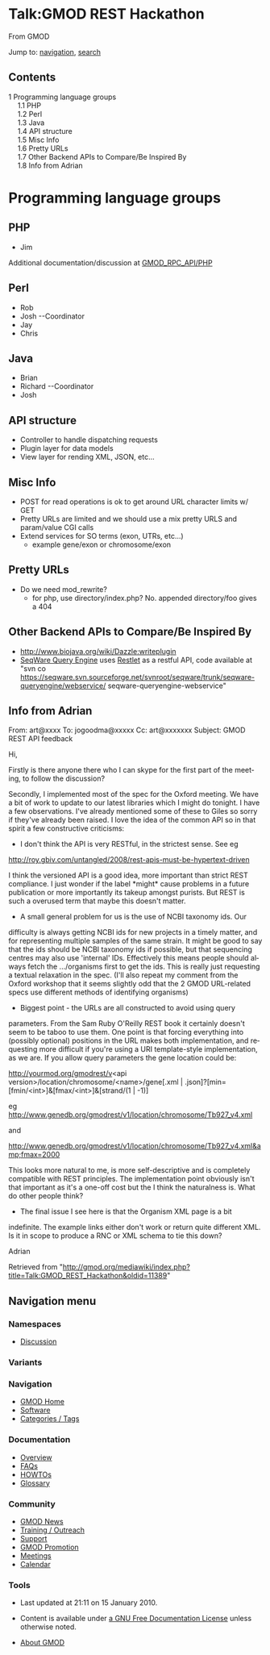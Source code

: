 <div id="mw-page-base" class="noprint">

</div>

<div id="mw-head-base" class="noprint">

</div>

<div id="content" class="mw-body" role="main">

<span id="top"></span>

<div id="mw-js-message" style="display:none;">

</div>



# <span dir="auto">Talk:GMOD REST Hackathon</span>

<div id="bodyContent">

<div id="siteSub">

From GMOD

</div>

<div id="contentSub">

</div>

<div id="jump-to-nav" class="mw-jump">

Jump to: [navigation](#mw-navigation), [search](#p-search)

</div>

<div id="mw-content-text" class="mw-content-ltr" lang="en" dir="ltr">

<div id="toc" class="toc">

<div id="toctitle">

## Contents

</div>

- [<span class="tocnumber">1</span> <span class="toctext">Programming
  language groups</span>](#Programming_language_groups)
  - [<span class="tocnumber">1.1</span>
    <span class="toctext">PHP</span>](#PHP)
  - [<span class="tocnumber">1.2</span>
    <span class="toctext">Perl</span>](#Perl)
  - [<span class="tocnumber">1.3</span>
    <span class="toctext">Java</span>](#Java)
  - [<span class="tocnumber">1.4</span> <span class="toctext">API
    structure</span>](#API_structure)
  - [<span class="tocnumber">1.5</span> <span class="toctext">Misc
    Info</span>](#Misc_Info)
  - [<span class="tocnumber">1.6</span> <span class="toctext">Pretty
    URLs</span>](#Pretty_URLs)
  - [<span class="tocnumber">1.7</span> <span class="toctext">Other
    Backend APIs to Compare/Be Inspired
    By</span>](#Other_Backend_APIs_to_Compare.2FBe_Inspired_By)
  - [<span class="tocnumber">1.8</span> <span class="toctext">Info from
    Adrian</span>](#Info_from_Adrian)

</div>

# <span id="Programming_language_groups" class="mw-headline">Programming language groups</span>

## <span id="PHP" class="mw-headline">PHP</span>

- Jim

Additional documentation/discussion at
[GMOD_RPC_API/PHP](GMOD_RPC_API/PHP "GMOD RPC API/PHP")

## <span id="Perl" class="mw-headline">Perl</span>

- Rob
- Josh --Coordinator
- Jay
- Chris

## <span id="Java" class="mw-headline">Java</span>

- Brian
- Richard --Coordinator
- Josh

## <span id="API_structure" class="mw-headline">API structure</span>

- Controller to handle dispatching requests
- Plugin layer for data models
- View layer for rending XML, JSON, etc...

  

## <span id="Misc_Info" class="mw-headline">Misc Info</span>

- POST for read operations is ok to get around URL character limits w/
  GET
- Pretty URLs are limited and we should use a mix pretty URLS and
  param/value CGI calls
- Extend services for SO terms (exon, UTRs, etc...)
  - example gene/exon or chromosome/exon

## <span id="Pretty_URLs" class="mw-headline">Pretty URLs</span>

- Do we need mod_rewrite?
  - for php, use directory/index.php? No. appended directory/foo gives a
    404

## <span id="Other_Backend_APIs_to_Compare.2FBe_Inspired_By" class="mw-headline">Other Backend APIs to Compare/Be Inspired By</span>

- <a href="http://www.biojava.org/wiki/Dazzle:writeplugin"
  class="external free"
  rel="nofollow">http://www.biojava.org/wiki/Dazzle:writeplugin</a>
- <a href="http://seqware.sf.net" class="external text"
  rel="nofollow">SeqWare Query Engine</a> uses
  <a href="http://www.restlet.org" class="external text"
  rel="nofollow">Restlet</a> as a restful API, code available at "svn co
  <a
  href="https://seqware.svn.sourceforge.net/svnroot/seqware/trunk/seqware-queryengine/webservice/"
  class="external free"
  rel="nofollow">https://seqware.svn.sourceforge.net/svnroot/seqware/trunk/seqware-queryengine/webservice/</a>
  seqware-queryengine-webservice"

## <span id="Info_from_Adrian" class="mw-headline">Info from Adrian</span>

From: art@xxxx To: jogoodma@xxxxx Cc: art@xxxxxxx Subject: GMOD REST API
feedback

Hi,

Firstly is there anyone there who I can skype for the first part of the
meeting, to follow the discussion?

Secondly, I implemented most of the spec for the Oxford meeting. We have
a bit of work to update to our latest libraries which I might do
tonight. I have a few observations. I've already mentioned some of these
to Giles so sorry if they've already been raised. I love the idea of the
common API so in that spirit a few constructive criticisms:

- I don't think the API is very RESTful, in the strictest sense. See eg

<a
href="http://roy.gbiv.com/untangled/2008/rest-apis-must-be-hypertext-driven"
class="external free"
rel="nofollow">http://roy.gbiv.com/untangled/2008/rest-apis-must-be-hypertext-driven</a>

I think the versioned API is a good idea, more important than strict
REST compliance. I just wonder if the label \*might\* cause problems in
a future publication or more importantly its takeup amongst purists. But
REST is such a overused term that maybe this doesn't matter.

  

- A small general problem for us is the use of NCBI taxonomy ids. Our

difficulty is always getting NCBI ids for new projects in a timely
matter, and for representing multiple samples of the same strain. It
might be good to say that the ids should be NCBI taxonomy ids if
possible, but that sequencing centres may also use 'internal' IDs.
Effectively this means people should always fetch the .../organisms
first to get the ids. This is really just requesting a textual
relaxation in the spec. (I'll also repeat my comment from the Oxford
workshop that it seems slightly odd that the 2 GMOD URL-related specs
use different methods of identifying organisms)

  

- Biggest point - the URLs are all constructed to avoid using query

parameters. From the Sam Ruby O'Reilly REST book it certainly doesn't
seem to be taboo to use them. One point is that forcing everything into
(possibly optional) positions in the URL makes both implementation, and
requesting more difficult if you're using a URI template-style
implementation, as we are. If you allow query parameters the gene
location could be:

<a href="http://yourmod.org/gmodrest/v" class="external free"
rel="nofollow">http://yourmod.org/gmodrest/v</a>\<api
version\>/location/chromosome/\<name\>/gene\[.xml \|
.json\]?\[min=\[fmin/\<int\>\]&\[fmax/\<int\>\]&\[strand/(1 \| -1)\]

eg <a
href="http://www.genedb.org/gmodrest/v1/location/chromosome/Tb927_v4.xml"
class="external free"
rel="nofollow">http://www.genedb.org/gmodrest/v1/location/chromosome/Tb927_v4.xml</a>

and

<a
href="http://www.genedb.org/gmodrest/v1/location/chromosome/Tb927_v4.xml&amp;fmax=2000"
class="external free"
rel="nofollow">http://www.genedb.org/gmodrest/v1/location/chromosome/Tb927_v4.xml&amp;fmax=2000</a>

This looks more natural to me, is more self-descriptive and is
completely compatible with REST principles. The implementation point
obviously isn't that important as it's a one-off cost but the I think
the naturalness is. What do other people think?

  

- The final issue I see here is that the Organism XML page is a bit

indefinite. The example links either don't work or return quite
different XML. Is it in scope to produce a RNC or XML schema to tie this
down?

Adrian

</div>

<div class="printfooter">

Retrieved from
"<http://gmod.org/mediawiki/index.php?title=Talk:GMOD_REST_Hackathon&oldid=11389>"

</div>

<div id="catlinks" class="catlinks catlinks-allhidden">

</div>

<div class="visualClear">

</div>

</div>

</div>

<div id="mw-navigation">

## Navigation menu

<div id="mw-head">



<div id="left-navigation">

<div id="p-namespaces" class="vectorTabs" role="navigation"
aria-labelledby="p-namespaces-label">

### Namespaces


- <span id="ca-talk"><a href="Talk:GMOD_REST_Hackathon" accesskey="t"
  title="Discussion about the content page [t]">Discussion</a></span>

</div>

<div id="p-variants" class="vectorMenu emptyPortlet" role="navigation"
aria-labelledby="p-variants-label">

### 

### Variants[](#)

<div class="menu">

</div>

</div>

</div>





</div>

</div>

</div>

<div id="mw-panel">

<div id="p-logo" role="banner">

<a href="Main_Page"
style="background-image: url(../images/GMOD-cogs.png);"
title="Visit the main page"></a>

</div>

<div id="p-Navigation" class="portal" role="navigation"
aria-labelledby="p-Navigation-label">

### Navigation

<div class="body">

- <span id="n-GMOD-Home">[GMOD Home](Main_Page)</span>
- <span id="n-Software">[Software](GMOD_Components)</span>
- <span id="n-Categories-.2F-Tags">[Categories /
  Tags](Categories)</span>

</div>

</div>

<div id="p-Documentation" class="portal" role="navigation"
aria-labelledby="p-Documentation-label">

### Documentation

<div class="body">

- <span id="n-Overview">[Overview](Overview)</span>
- <span id="n-FAQs">[FAQs](Category%3AFAQ)</span>
- <span id="n-HOWTOs">[HOWTOs](Category%3AHOWTO)</span>
- <span id="n-Glossary">[Glossary](Glossary)</span>

</div>

</div>

<div id="p-Community" class="portal" role="navigation"
aria-labelledby="p-Community-label">

### Community

<div class="body">

- <span id="n-GMOD-News">[GMOD News](GMOD_News)</span>
- <span id="n-Training-.2F-Outreach">[Training /
  Outreach](Training_and_Outreach)</span>
- <span id="n-Support">[Support](Support)</span>
- <span id="n-GMOD-Promotion">[GMOD Promotion](GMOD_Promotion)</span>
- <span id="n-Meetings">[Meetings](Meetings)</span>
- <span id="n-Calendar">[Calendar](Calendar)</span>

</div>

</div>

<div id="p-tb" class="portal" role="navigation"
aria-labelledby="p-tb-label">

### Tools

<div class="body">




</div>

</div>

</div>

</div>

<div id="footer" role="contentinfo">

- <span id="footer-info-lastmod">Last updated at 21:11 on 15 January
  2010.</span>
<!-- - <span id="footer-info-viewcount">29,863 page views.</span> -->
- <span id="footer-info-copyright">Content is available under
  <a href="http://www.gnu.org/licenses/fdl-1.3.html" class="external"
  rel="nofollow">a GNU Free Documentation License</a> unless otherwise
  noted.</span>

<!-- -->

- <span id="footer-places-about">[About
  GMOD](GMOD:About "GMOD:About")</span>

<!-- -->






</div>
